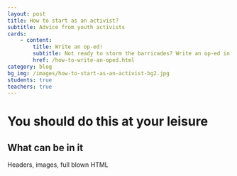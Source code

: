 ```yaml
---
layout: post
title: How to start as an activist?
subtitle: Advice from youth activists
cards:
    - content:
        title: Write an op-ed!
        subtitle: Not ready to storm the barricades? Write an op-ed in your local newspaper.
        href: /how-to-write-an-oped.html
category: blog
bg_img: /images/how-to-start-as-an-activist-bg2.jpg
students: true
teachers: true
---
```


You should do this at your leisure
==================================

## What can be in it

Headers, images, full blown HTML
